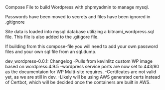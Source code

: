 Compose File to build Wordpress with phpmyadmin to manage mysql.

Passwords have been moved to secrets and files have been ignored in .gitignore

Site data is loaded into mysql database utilizing a bitnami_wordpress.sql file.  This file is also added to the .gitigore file.

If building from this compose-file you will need to add your own password files and your own sql file from an sql.dump.

dev_wordpress-0.0.1: Changelog
-Pulls from kevinlitz custom WP image based on wordpress:4.9.5
-wordpress service ports are now set to 443/80 as the documentaion for WP Multi-site requires.
-Certifcates are not valid yet, as we are still in dev.
-Likely will be using AWS generated certs instead of Certbot, which will be decided once the containers are built in AWS.


